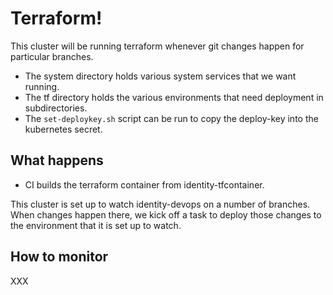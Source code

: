 # Terraform!

This cluster will be running terraform whenever git changes happen for particular branches.

* The system directory holds various system services that we want running.
* The tf directory holds the various environments that need deployment in subdirectories.
* The `set-deploykey.sh` script can be run to copy the deploy-key into the kubernetes secret.

## What happens

* CI builds the terraform container from identity-tfcontainer.

This cluster is set up to watch identity-devops on a number of branches.  When changes happen
there, we kick off a task to deploy those changes to the environment that it is set up to watch.

## How to monitor

XXX
